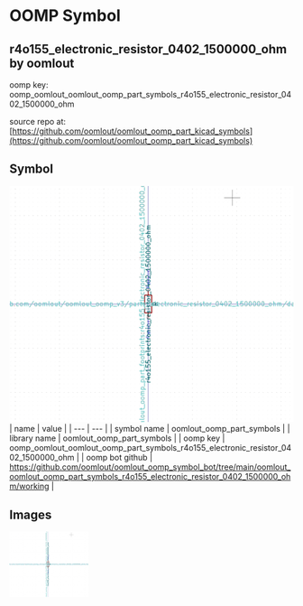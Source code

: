 # OOMP Symbol  
## r4o155_electronic_resistor_0402_1500000_ohm  by oomlout  
  
oomp key: oomp_oomlout_oomlout_oomp_part_symbols_r4o155_electronic_resistor_0402_1500000_ohm  
  
source repo at: [https://github.com/oomlout/oomlout_oomp_part_kicad_symbols](https://github.com/oomlout/oomlout_oomp_part_kicad_symbols)  
## Symbol  
  
[![working.png](working_600.png)](working.png)  
| name | value | 
| --- | --- | 
| symbol name | oomlout_oomp_part_symbols | 
| library name | oomlout_oomp_part_symbols | 
| oomp key | oomp_oomlout_oomlout_oomp_part_symbols_r4o155_electronic_resistor_0402_1500000_ohm | 
| oomp bot github | https://github.com/oomlout/oomlout_oomp_symbol_bot/tree/main/oomlout_oomlout_oomp_part_symbols_r4o155_electronic_resistor_0402_1500000_ohm/working | 
## Images  
  
[![working.png](working_140.png)](working.png)  
